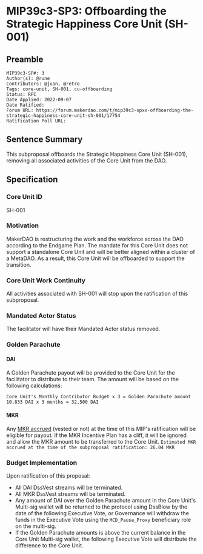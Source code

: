 # MIP39c3-SP3: Offboarding the Strategic Happiness Core Unit (SH-001)

## Preamble
```
MIP39c3-SP#: 3
Author(s): @rune
Contributors: @juan, @retro
Tags: core-unit, SH-001, cu-offboarding
Status: RFC
Date Applied: 2022-09-07
Date Ratified:
Forum URL: https://forum.makerdao.com/t/mip39c3-spxx-offboarding-the-strategic-happiness-core-unit-sh-001/17754
Ratification Poll URL:
```

## Sentence Summary
This subproposal offboards the Strategic Happiness Core Unit (SH-001), removing all associated activities of the Core Unit from the DAO.

## Specification
### Core Unit ID
SH-001

### Motivation
MakerDAO is restructuring the work and the workforce across the DAO according to the Endgame Plan. The mandate for this Core Unit does not support a standalone Core Unit and will be better aligned within a cluster of a MetaDAO. As a result, this Core Unit will be offboarded to support the transition.

### Core Unit Work Continuity
All activities associated with SH-001 will stop upon the ratification of this subproposal.

### Mandated Actor Status
The facilitator will have their Mandated Actor status removed.

### Golden Parachute
#### DAI
A Golden Parachute payout will be provided to the Core Unit for the facilitator to distribute to their team. The amount will be based on the following calculations:

`Core Unit's Monthly Contributor Budget x 3 = Golden Parachute amount`
`10,833 DAI x 3 months = 32,500 DAI`

#### MKR
Any [MKR accrued](https://makerburn.com/#/expenses/vesting/0xa4c22f0e25C6630B2017979AcF1f865e94695C4b/MKR/23) (vested or not) at the time of this MIP's ratification will be eligible for payout. If the MKR Incentive Plan has a cliff, it will be ignored and allow the MKR amount to be transferred to the Core Unit.
`Estimated MKR accrued at the time of the subproposal ratification: 26.04 MKR`

### Budget Implementation
Upon ratification of this proposal:
* All DAI DssVest streams will be terminated.
* All MKR DssVest streams will be terminated.
* Any amount of DAI over the Golden Parachute amount in the Core Unit's Multi-sig wallet will be returned to the protocol using DssBlow by the date of the following Executive Vote, or Governance will withdraw the funds in the Executive Vote using the `MCD_Pause_Proxy` beneficiary role on the multi-sig.
* If the Golden Parachute amounts is above the current balance in the Core Unit Multi-sig wallet, the following Executive Vote will distribute the difference to the Core Unit.
